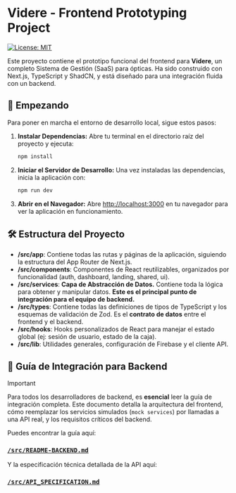 # Videre - Frontend Prototyping Project

[![License: MIT](https://img.shields.io/badge/License-MIT-yellow.svg)](https://opensource.org/licenses/MIT)

Este proyecto contiene el prototipo funcional del frontend para **Videre**, un completo Sistema de Gestión (SaaS) para ópticas. Ha sido construido con Next.js, TypeScript y ShadCN, y está diseñado para una integración fluida con un backend.

## 🚀 Empezando

Para poner en marcha el entorno de desarrollo local, sigue estos pasos:

1.  **Instalar Dependencias:**
    Abre tu terminal en el directorio raíz del proyecto y ejecuta:
    ```bash
    npm install
    ```

2.  **Iniciar el Servidor de Desarrollo:**
    Una vez instaladas las dependencias, inicia la aplicación con:
    ```bash
    npm run dev
    ```

3.  **Abrir en el Navegador:**
    Abre [http://localhost:3000](http://localhost:3000) en tu navegador para ver la aplicación en funcionamiento.

## 🛠️ Estructura del Proyecto

-   **/src/app**: Contiene todas las rutas y páginas de la aplicación, siguiendo la estructura del App Router de Next.js.
-   **/src/components**: Componentes de React reutilizables, organizados por funcionalidad (auth, dashboard, landing, shared, ui).
-   **/src/services**: **Capa de Abstracción de Datos.** Contiene toda la lógica para obtener y manipular datos. **Este es el principal punto de integración para el equipo de backend.**
-   **/src/types**: Contiene todas las definiciones de tipos de TypeScript y los esquemas de validación de Zod. Es el **contrato de datos** entre el frontend y el backend.
-   **/src/hooks**: Hooks personalizados de React para manejar el estado global (ej: sesión de usuario, estado de la caja).
-   **/src/lib**: Utilidades generales, configuración de Firebase y el cliente API.

## 📖 Guía de Integración para Backend

> [!IMPORTANT]
> Para todos los desarrolladores de backend, es **esencial** leer la guía de integración completa. Este documento detalla la arquitectura del frontend, cómo reemplazar los servicios simulados (`mock services`) por llamadas a una API real, y los requisitos críticos del backend.

Puedes encontrar la guía aquí:
### **[`/src/README-BACKEND.md`](./src/README-BACKEND.md)**

Y la especificación técnica detallada de la API aquí:
### **[`/src/API_SPECIFICATION.md`](./src/API_SPECIFICATION.md)**
